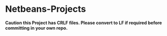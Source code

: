 # Netbeans-Projects

**Caution this Project has CRLF files. Please convert to LF if required before committing in your own repo.**